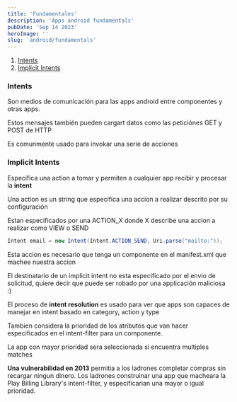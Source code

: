 ```yaml
---
title: 'Fundamentales'
description: 'Apps android fundamentals'
pubDate: 'Sep 14 2023'
heroImage: ''
slug: 'android/fundamentals'
---
```


1. [Intents](#intents)
2. [Implicit Intents](#implicit-intents)

### Intents

Son medios de comunicación para las apps android entre componentes y otras apps.

Estos mensajes también pueden cargart datos como las peticiónes GET y POST de HTTP

Es comunmente usado para invokar una serie de acciones

### Implicit Intents

Especifica una action a tomar y permiten a cualquier app recibir y procesar la **intent**

Una action es un string que especifica una accion a realizar
descrito por su configuración

Estan especificados por una ACTION_X donde X describe una accion a realizar como VIEW o SEND

```java
Intent email = new Intent(Intent.ACTION_SEND, Uri.parse("mailto:"));

```

Esta accion es necesario que tenga un componente en el manifest.xml que machee nuestra accion

El destinatario de un implicit intent no esta especificado por el envio de solicitud, quiere decir que puede ser robado por una applicación maliciosa :)

El proceso de **intent resolution** es usado para ver que apps son capaces de manejar en intent basado en category, action y type

Tambien considera la prioridad de los atributos que van hacer especificados en el intent-filter para un componente.

La app con mayor prioridad sera seleccionada si encuentra multiples matches

**Una vulnerabilidad en 2013** permitia a los ladrones completar compras sin recargar ningun dinero. Los ladrones construinar una app que macheara la Play Billing Library's intent-filter, y especificarian una mayor o igual prioridad.
